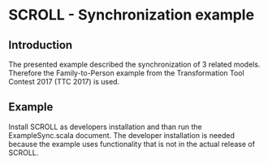 ﻿SCROLL - Synchronization example
======

## Introduction ##

The presented example described the synchronization of 3 related models. Therefore the Family-to-Person example from the Transformation Tool Contest 2017 (TTC 2017) is used.

## Example ##

Install SCROLL as developers installation and than run the ExampleSync.scala document. The developer installation is needed because the example uses functionality that is not in the actual release of SCROLL.
